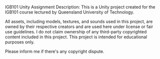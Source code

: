 IGB101 Unity Assignment
Description:
This is a Unity project created for the IGB101 course lectured by Queensland University of Technology.

All assets, including models, textures, and sounds used in this project, are owned by their respective creators and are used here under license or fair use guidelines. I do not claim ownership of any third-party copyrighted content included in this project. This project is intended for educational purposes only.

Please inform me if there's any copyright dispute.
